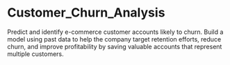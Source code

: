 # Customer_Churn_Analysis
Predict and identify e-commerce customer accounts likely to churn. Build a model using past data to help the company target retention efforts, reduce churn, and improve profitability by saving valuable accounts that represent multiple customers.
